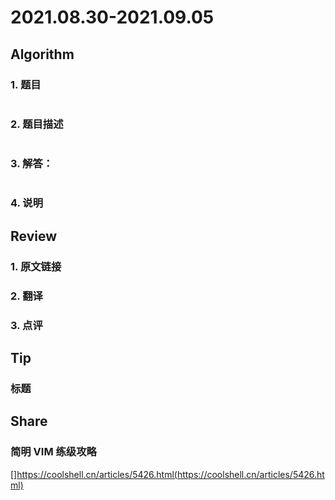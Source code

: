 # 2021.08.30-2021.09.05

## Algorithm
### 1. 题目
```

```
### 2. 题目描述
```

```

### 3. 解答：
```golang

```
### 4. 说明

## Review
### 1. 原文链接


### 2. 翻译


### 3. 点评


## Tip
### 标题


## Share
### 简明 VIM 练级攻略
[]https://coolshell.cn/articles/5426.html(https://coolshell.cn/articles/5426.html)
